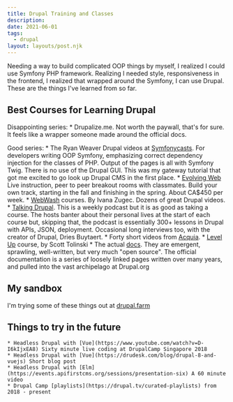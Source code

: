 ```yaml
---
title: Drupal Training and Classes
description:
date: 2021-06-01
tags:
  - drupal
layout: layouts/post.njk
---
```


Needing a way to build complicated OOP things by myself, I realized I could use Symfony PHP framework. Realizing I needed style, responsiveness in the frontend, I realized that wrapped around the Symfony, I can use Drupal.  These are the things I've learned from so far.

## Best Courses for Learning Drupal

Disappointing series:
    * Drupalize.me.  Not worth the paywall, that's for sure.  It feels like a wrapper someone made around the official docs.

Good series:
    * The Ryan Weaver Drupal videos at [Symfonycasts](https://symfonycasts.com/screencast/drupal8-under-the-hood). For developers writing OOP Symfony, emphasizing correct dependency injection for the classes of PHP. Output of the pages is all with Symfony Twig. There is no use of the Drupal GUI. This was my gateway tutorial that got me excited to go look up Drupal CMS in the first place.
    * [Evolving Web]() Live instruction, peer to peer breakout rooms with classmates. Build your own track, starting in the fall and finishing in the spring. About CA$450 per week.
    * [WebWash](https://www.webwash.net/getting-started-with-bootstrap-4-using-radix-in-drupal/) courses. By Ivana Zugec.  Dozens of great Drupal videos.
    * [Talking Drupal](https://talkingdrupal.com/).  This is a weekly podcast but it is as good as taking a course. The hosts banter about their personal lives at the start of each course but, skipping that, the podcast is essentially 300+ lessons in Drupal with APIs, JSON, deployment.  Occasional long interviews too, with the creator of Drupal, Dries Buytaert.
    * Forty short videos from [Acquia](https://www.youtube.com/playlist?list=PLpVC00PAQQxHi-llE9Z8-Q747NYWpsq6t).
    * [Level Up](https://leveluptutorials.com/tutorials/drupal-8-basics/our-first-blog-post) course, by Scott Tolinski
    * The actual [docs](https://www.drupal.org/). They are emergent, sprawling, well-written, but very much "open source". The official documentation is a series of loosely linked pages written over many years, and pulled into the vast archipelago at Drupal.org

## My sandbox

I'm trying some of these things out at [drupal.farm](https://drupal.farm/)

## Things to try in the future

    * Headless Drupal with [Vue](https://www.youtube.com/watch?v=D-I6kIjxEA8) Sixty minute live coding at DrupalCamp Singapore 2018
    * Headless Drupal with [Vue](https://drudesk.com/blog/drupal-8-and-vuejs) Short blog post
    * Headless Drupal with [Elm](https://events.apifirstcms.org/sessions/presentation-six) A 60 minute video
    * Drupal Camp [playlists](https://drupal.tv/curated-playlists) from 2018 - present




